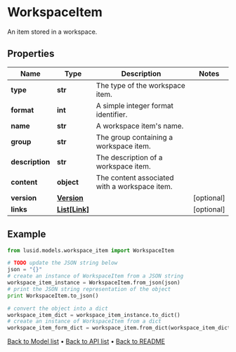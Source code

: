 # WorkspaceItem

An item stored in a workspace.

## Properties
Name | Type | Description | Notes
------------ | ------------- | ------------- | -------------
**type** | **str** | The type of the workspace item. | 
**format** | **int** | A simple integer format identifier. | 
**name** | **str** | A workspace item&#39;s name. | 
**group** | **str** | The group containing a workspace item. | 
**description** | **str** | The description of a workspace item. | 
**content** | **object** | The content associated with a workspace item. | 
**version** | [**Version**](Version.md) |  | [optional] 
**links** | [**List[Link]**](Link.md) |  | [optional] 

## Example

```python
from lusid.models.workspace_item import WorkspaceItem

# TODO update the JSON string below
json = "{}"
# create an instance of WorkspaceItem from a JSON string
workspace_item_instance = WorkspaceItem.from_json(json)
# print the JSON string representation of the object
print WorkspaceItem.to_json()

# convert the object into a dict
workspace_item_dict = workspace_item_instance.to_dict()
# create an instance of WorkspaceItem from a dict
workspace_item_form_dict = workspace_item.from_dict(workspace_item_dict)
```
[Back to Model list](../README.md#documentation-for-models) &#8226; [Back to API list](../README.md#documentation-for-api-endpoints) &#8226; [Back to README](../README.md)


